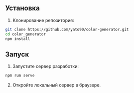 ## Установка
1. Клонирование репозитория:

```bash
git clone https://github.com/yato90/color-generator.git
cd color_generator
npm install
```

## Запуск
1. Запустите сервер разработки:

```bash
npm run serve
```
2. Откройте локальный сервер в браузере.
